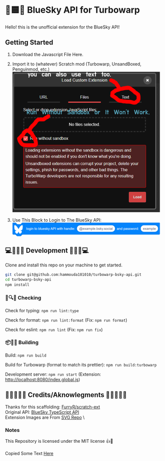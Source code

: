 # 🦋🟦🌐 BlueSky API for Turbowarp

Hello! this is the unofficial extension for the BlueSky API!

## Getting Started

1. Download the Javascript File Here.
2. Import it to (whatever) Scratch mod (Turbowarp, UnsandBoxed, Penguinmod, etc.)
   ![Example](https://raw.githubusercontent.com/hammouda101010/turbowarp-bsky-api/refs/heads/main/static/images/import-extension-example.png)

3. Use This Block to Login to The BlueSky API:
 ![Login Block](https://raw.githubusercontent.com/hammouda101010/turbowarp-bsky-api/refs/heads/main/static/images/login-block.png)

## 💻🔨🦋🦋 Development 🦋🦋🔨💻

Clone and install this repo on your machine to get started.

```bash
git clone git@github.com:hammouda101010/turbowarp-bsky-api.git
cd turbowarp-bsky-api
npm install
```

### 📝🔍🦋 Checking

Check for typing: `npm run lint:type`

Check for format: `npm run lint:format` (Fix: `npm run format`)

Check for eslint: `npm run lint` (Fix: `npm run fix`)

### 📦🔨🦋 Building

Build: `npm run build`

Build for Turbowarp (format to match its prettier): `npm run build:turbowarp`

Development server: `npm run start` (Extension: <http://localhost:8080/index.global.js>)

## 📑🦋💙🦋🦋 Credits/Aknowlegments 🦋🦋💙🦋📑

Thanks for this scaffolding: [FurryR/scratch-ext](https://github.com/FurryR/scratch-ext/tree/main) \
Original API: [BlueSky TypeScript API](https://github.com/bluesky-social/atproto/tree/main/packages/api) \
Extension Images are From [SVG Repo](https://www.svgrepo.com/) \

### Notes

This Repository is licensed under the MIT license 👍📑 \
\
Copied Some Text [Here](https://github.com/cloudlink-omega/extension)
